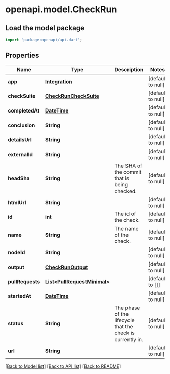 # openapi.model.CheckRun

## Load the model package
```dart
import 'package:openapi/api.dart';
```

## Properties
Name | Type | Description | Notes
------------ | ------------- | ------------- | -------------
**app** | [**Integration**](Integration.md) |  | [default to null]
**checkSuite** | [**CheckRunCheckSuite**](CheckRunCheckSuite.md) |  | [default to null]
**completedAt** | [**DateTime**](DateTime.md) |  | [default to null]
**conclusion** | **String** |  | [default to null]
**detailsUrl** | **String** |  | [default to null]
**externalId** | **String** |  | [default to null]
**headSha** | **String** | The SHA of the commit that is being checked. | [default to null]
**htmlUrl** | **String** |  | [default to null]
**id** | **int** | The id of the check. | [default to null]
**name** | **String** | The name of the check. | [default to null]
**nodeId** | **String** |  | [default to null]
**output** | [**CheckRunOutput**](CheckRunOutput.md) |  | [default to null]
**pullRequests** | [**List&lt;PullRequestMinimal&gt;**](PullRequestMinimal.md) |  | [default to []]
**startedAt** | [**DateTime**](DateTime.md) |  | [default to null]
**status** | **String** | The phase of the lifecycle that the check is currently in. | [default to null]
**url** | **String** |  | [default to null]

[[Back to Model list]](../README.md#documentation-for-models) [[Back to API list]](../README.md#documentation-for-api-endpoints) [[Back to README]](../README.md)


